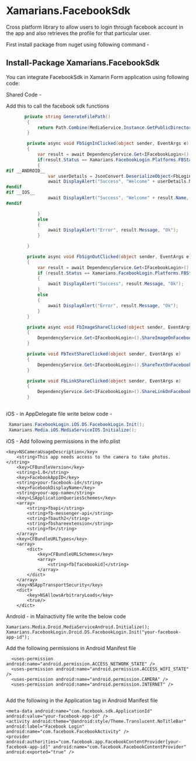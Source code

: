 # Xamarians.FacebookSdk

Cross platform library to allow users to login through facebook account in the app and also retrieves the profile for that particular user.

First install package from nuget using following command -

## Install-Package Xamarians.FacebookSdk

You can integrate FacebookSdk in Xamarin Form application using following code:

Shared Code -

Add this to call the facebook sdk functions
```c#
       private string GenerateFilePath()
        {
            return Path.Combine(MediaService.Instance.GetPublicDirectoryPath(), MediaService.Instance.GenerateUniqueFileName("jpg"));
        }

        private async void FbSignInClicked(object sender, EventArgs e)
        {
            var result = await DependencyService.Get<IFacebookLogin>().SignIn();
            if(result.Status == Xamarians.FacebookLogin.Platforms.FBStatus.Success)
            {
#if __ANDROID__
                var userDetails = JsonConvert.DeserializeObject<FbLoginResult>(result.JsonData);
                await DisplayAlert("Success", "Welcome" + userDetails.Name, "Ok");
#endif
#if __IOS__
                await DisplayAlert("Success", "Welcome" + result.Name, "Ok");
#endif

            }
            else
            {
                await DisplayAlert("Error", result.Message, "Ok");
            }

        }

        private async void FbSignOutClicked(object sender, EventArgs e)
        {
            var result = await DependencyService.Get<IFacebookLogin>().SignOut();
            if (result.Status == Xamarians.FacebookLogin.Platforms.FBStatus.Success)
            {
                await DisplayAlert("Success", result.Message, "Ok");
            }
            else
            {
                await DisplayAlert("Error", result.Message, "Ok");
            }
        }

        private async void FbImageShareClicked(object sender, EventArgs e)
        {
            DependencyService.Get<IFacebookLogin>().ShareImageOnFacebook("Hi, This is demo text", "image-filePath");
        }

        private void FbTextShareClicked(object sender, EventArgs e)
        {
            DependencyService.Get<IFacebookLogin>().ShareTextOnFacebook("Hi, This is a demo text");
        }

        private void FbLinkShareClicked(object sender, EventArgs e)
        {
            DependencyService.Get<IFacebookLogin>().ShareLinkOnFacebook("your Link", "Hi, this is demo text","http://www.google.com");
        }
        
```	     
iOS - in AppDelegate file write below code -

```c#
 Xamarians.FacebookLogin.iOS.DS.FacebookLogin.Init();
 Xamarians.Media.iOS.MediaServiceIOS.Initialize();
```

iOS - Add following permissions in the info.plist

```
<key>NSCameraUsageDescription</key>
	<string>This app needs access to the camera to take photos.</string>
	<key>CFBundleVersion</key>
	<string>1.0</string>
	<key>FacebookAppID</key>
	<string>your-facebook-id</string>
	<key>FacebookDisplayName</key>
	<string>your-app-name</string>
	<key>LSApplicationQueriesSchemes</key>
	<array>
		<string>fbapi</string>
		<string>fb-messenger-api</string>
		<string>fbauth2</string>
		<string>fbshareextension</string>
		<string>fb</string>
	</array>
	<key>CFBundleURLTypes</key>
	<array>
		<dict>
			<key>CFBundleURLSchemes</key>
			<array>
				<string>fb[facebookid]</string>
			</array>
		</dict>
	</array>
	<key>NSAppTransportSecurity</key>
	<dict>
		<key>NSAllowsArbitraryLoads</key>
		<true/>
	</dict>
  ```
  
  Android - in Mainactivity file write the below code
  
  ```
  Xamarians.Media.Droid.MediaServiceAndroid.Initialize();
  Xamarians.FacebookLogin.Droid.DS.FacebookLogin.Init("your-facebook-app-id");
  ```
  Add the following permissions in Android Manifest file
```
  <uses-permission android:name="android.permission.ACCESS_NETWORK_STATE" />
  <uses-permission android:name="android.permission.ACCESS_WIFI_STATE" />
  <uses-permission android:name="android.permission.CAMERA" />
  <uses-permission android:name="android.permission.INTERNET" />
  
```
Add the following in the Application tag in Android Manifest file

```
<meta-data android:name="com.facebook.sdk.ApplicationId" android:value="your-facebook-app-id" />
<activity android:theme="@android:style/Theme.Translucent.NoTitleBar" android:label="Facebook Login" android:name="com.facebook.FacebookActivity" />
<provider android:authorities="com.facebook.app.FacebookContentProvider[your-facebook-app-id]" android:name="com.facebook.FacebookContentProvider" android:exported="true" />
    
```
        
